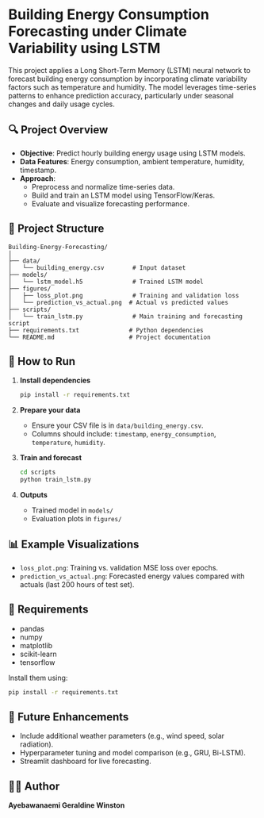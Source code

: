 # Building Energy Consumption Forecasting under Climate Variability using LSTM

This project applies a Long Short-Term Memory (LSTM) neural network to forecast building energy consumption by incorporating climate variability factors such as temperature and humidity. The model leverages time-series patterns to enhance prediction accuracy, particularly under seasonal changes and daily usage cycles.

## 🔍 Project Overview

- **Objective**: Predict hourly building energy usage using LSTM models.
- **Data Features**: Energy consumption, ambient temperature, humidity, timestamp.
- **Approach**:
  - Preprocess and normalize time-series data.
  - Build and train an LSTM model using TensorFlow/Keras.
  - Evaluate and visualize forecasting performance.

## 📁 Project Structure

```
Building-Energy-Forecasting/
│
├── data/
│   └── building_energy.csv        # Input dataset
├── models/
│   └── lstm_model.h5              # Trained LSTM model
├── figures/
│   ├── loss_plot.png              # Training and validation loss
│   └── prediction_vs_actual.png  # Actual vs predicted values
├── scripts/
│   └── train_lstm.py              # Main training and forecasting script
├── requirements.txt              # Python dependencies
└── README.md                     # Project documentation
```

## 🧪 How to Run

1. **Install dependencies**
   ```bash
   pip install -r requirements.txt
   ```

2. **Prepare your data**
   - Ensure your CSV file is in `data/building_energy.csv`.
   - Columns should include: `timestamp`, `energy_consumption`, `temperature`, `humidity`.

3. **Train and forecast**
   ```bash
   cd scripts
   python train_lstm.py
   ```

4. **Outputs**
   - Trained model in `models/`
   - Evaluation plots in `figures/`

## 📊 Example Visualizations

- `loss_plot.png`: Training vs. validation MSE loss over epochs.
- `prediction_vs_actual.png`: Forecasted energy values compared with actuals (last 200 hours of test set).

## 🔧 Requirements

- pandas
- numpy
- matplotlib
- scikit-learn
- tensorflow

Install them using:
```bash
pip install -r requirements.txt
```

## 🧠 Future Enhancements

- Include additional weather parameters (e.g., wind speed, solar radiation).
- Hyperparameter tuning and model comparison (e.g., GRU, Bi-LSTM).
- Streamlit dashboard for live forecasting.

## 👩‍💻 Author

**Ayebawanaemi Geraldine Winston**  

